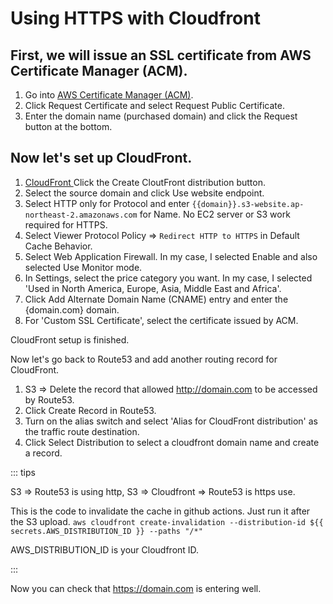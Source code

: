 # Using HTTPS with Cloudfront

## First, we will issue an SSL certificate from AWS Certificate Manager (ACM).

1. Go into <a href="https://ap-northeast-2.console.aws.amazon.com/acm/home?region=ap-northeast-2#/welcome" target="_blank" > AWS Certificate Manager (ACM)</a>.
2. Click Request Certificate and select Request Public Certificate.
3. Enter the domain name (purchased domain) and click the Request button at the bottom.

## Now let's set up CloudFront.

1. <a href="https://us-east-1.console.aws.amazon.com/cloudfront/v3/home?region=ap-northeast-2#/welcome" target="_blank">CloudFront </a> Click the Create CloutFront distribution button.
2. Select the source domain and click Use website endpoint.
3. Select HTTP only for Protocol and enter `{{domain}}.s3-website.ap-northeast-2.amazonaws.com` for Name. No EC2 server or S3 work required for HTTPS.
4. Select Viewer Protocol Policy => `Redirect HTTP to HTTPS` in Default Cache Behavior.
5. Select Web Application Firewall. In my case, I selected Enable and also selected Use Monitor mode.
6. In Settings, select the price category you want. In my case, I selected 'Used in North America, Europe, Asia, Middle East and Africa'.
7. Click Add Alternate Domain Name (CNAME) entry and enter the {domain.com} domain.
8. For 'Custom SSL Certificate', select the certificate issued by ACM.

CloudFront setup is finished.

Now let's go back to Route53 and add another routing record for CloudFront.

1. S3 => Delete the record that allowed http://domain.com to be accessed by Route53.
2. Click Create Record in Route53.
3. Turn on the alias switch and select 'Alias ​​for CloudFront distribution' as the traffic route destination.
4. Click Select Distribution to select a cloudfront domain name and create a record.

::: tips

S3 => Route53 is using http,
S3 => Cloudfront => Route53 is https use.

This is the code to invalidate the cache in github actions. Just run it after the S3 upload.
`aws cloudfront create-invalidation --distribution-id ${{ secrets.AWS_DISTRIBUTION_ID }} --paths "/*"`

AWS_DISTRIBUTION_ID is your Cloudfront ID.

:::

Now you can check that https://domain.com is entering well.
